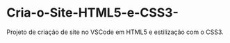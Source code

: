 # Cria-o-Site-HTML5-e-CSS3-
Projeto de criação de site no VSCode em HTML5 e estilização com o CSS3.
